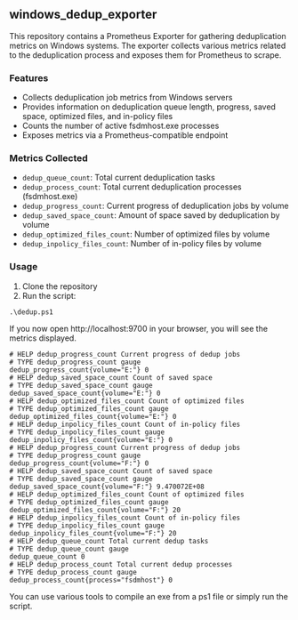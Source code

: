 ## windows_dedup_exporter
This repository contains a Prometheus Exporter for gathering deduplication metrics on Windows systems. The exporter collects various metrics related to the deduplication process and exposes them for Prometheus to scrape.

### Features

* Collects deduplication job metrics from Windows servers
* Provides information on deduplication queue length, progress, saved space, optimized files, and in-policy files
* Counts the number of active fsdmhost.exe processes
* Exposes metrics via a Prometheus-compatible endpoint

### Metrics Collected

   * `dedup_queue_count`: Total current deduplication tasks
   * `dedup_process_count`: Total current deduplication processes (fsdmhost.exe)
   * `dedup_progress_count`: Current progress of deduplication jobs by volume
   * `dedup_saved_space_count`: Amount of space saved by deduplication by volume
   * `dedup_optimized_files_count`: Number of optimized files by volume
   * `dedup_inpolicy_files_count`: Number of in-policy files by volume

### Usage
1. Clone the repository
2. Run the script:
```
.\dedup.ps1

```
If you now open http://localhost:9700 in your browser, you will see the metrics displayed.
```
# HELP dedup_progress_count Current progress of dedup jobs
# TYPE dedup_progress_count gauge
dedup_progress_count{volume="E:"} 0
# HELP dedup_saved_space_count Count of saved space
# TYPE dedup_saved_space_count gauge
dedup_saved_space_count{volume="E:"} 0
# HELP dedup_optimized_files_count Count of optimized files
# TYPE dedup_optimized_files_count gauge
dedup_optimized_files_count{volume="E:"} 0
# HELP dedup_inpolicy_files_count Count of in-policy files
# TYPE dedup_inpolicy_files_count gauge
dedup_inpolicy_files_count{volume="E:"} 0
# HELP dedup_progress_count Current progress of dedup jobs
# TYPE dedup_progress_count gauge
dedup_progress_count{volume="F:"} 0
# HELP dedup_saved_space_count Count of saved space
# TYPE dedup_saved_space_count gauge
dedup_saved_space_count{volume="F:"} 9.470072E+08
# HELP dedup_optimized_files_count Count of optimized files
# TYPE dedup_optimized_files_count gauge
dedup_optimized_files_count{volume="F:"} 20
# HELP dedup_inpolicy_files_count Count of in-policy files
# TYPE dedup_inpolicy_files_count gauge
dedup_inpolicy_files_count{volume="F:"} 20
# HELP dedup_queue_count Total current dedup tasks
# TYPE dedup_queue_count gauge
dedup_queue_count 0
# HELP dedup_process_count Total current dedup processes
# TYPE dedup_process_count gauge
dedup_process_count{process="fsdmhost"} 0

```
You can use various tools to compile an exe from a ps1 file or simply run the script.